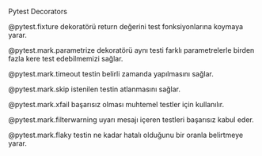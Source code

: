 Pytest Decorators

@pytest.fixture dekoratörü return değerini test fonksiyonlarına koymaya yarar.

@pytest.mark.parametrize dekoratörü aynı testi farklı parametrelerle birden fazla kere test edebilmemizi sağlar.

@pytest.mark.timeout testin belirli zamanda yapılmasını sağlar.

@pytest.mark.skip istenilen testin atlanmasını sağlar.

@pytest.mark.xfail başarısız olması muhtemel testler için kullanılır.

@pytest.mark.filterwarning uyarı mesajı içeren testleri başarısız kabul eder.

@pytest.mark.flaky testin ne kadar hatalı olduğunu bir oranla belirtmeye yarar.
